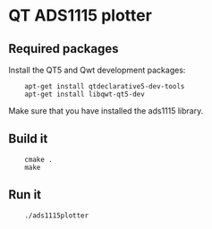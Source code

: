 # QT ADS1115 plotter

## Required packages

Install the QT5 and Qwt development packages:

```
    apt-get install qtdeclarative5-dev-tools
    apt-get install libqwt-qt5-dev
```

Make sure that you have installed the ads1115 library.

## Build it

```
    cmake .
    make
```

## Run it

```
    ./ads1115plotter
```
